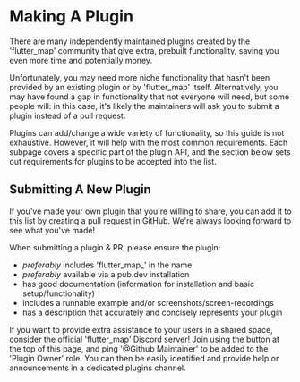 # Making A Plugin

There are many independently maintained plugins created by the 'flutter\_map' community that give extra, prebuilt functionality, saving you even more time and potentially money.

Unfortunately, you may need more niche functionality that hasn't been provided by an existing plugin or by 'flutter\_map' itself. Alternatively, you may have found a gap in functionality that not everyone will need, but some people will: in this case, it's likely the maintainers will ask you to submit a plugin instead of a pull request.

Plugins can add/change a wide variety of functionality, so this guide is not exhaustive. However, it will help with the most common requirements. Each subpage covers a specific part of the plugin API, and the section below sets out requirements for plugins to be accepted into the list.

## Submitting A New Plugin

If you've made your own plugin that you're willing to share, you can add it to this list by creating a pull request in GitHub. We're always looking forward to see what you've made!

When submitting a plugin & PR, please ensure the plugin:

* _preferably_ includes 'flutter\_map\_' in the name
* _preferably_ available via a pub.dev installation
* has good documentation (information for installation and basic setup/functionality)
* includes a runnable example and/or screenshots/screen-recordings
* has a description that accurately and concisely represents your plugin

If you want to provide extra assistance to your users in a shared space, consider the official 'flutter\_map' Discord server! Join using the button at the top of this page, and ping '@Github Maintainer' to be added to the 'Plugin Owner' role. You can then be easily identified and provide help or announcements in a dedicated plugins channel.
